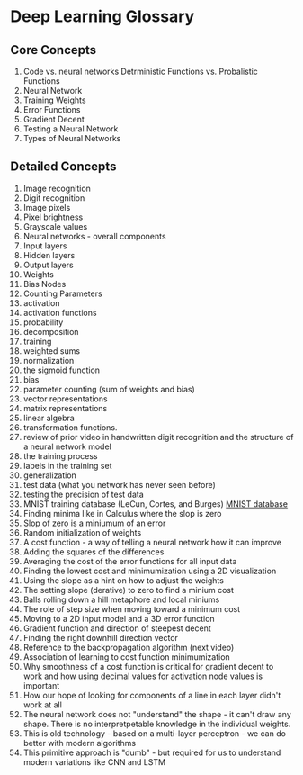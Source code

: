 # Deep Learning Glossary

## Core Concepts
1. Code vs. neural networks Detrministic Functions vs. Probalistic Functions
2. Neural Network
2. Training Weights
3. Error Functions
4. Gradient Decent
5. Testing a Neural Network
6. Types of Neural Networks

## Detailed Concepts
1. Image recognition
2. Digit recognition
3. Image pixels
4. Pixel brightness
5. Grayscale values
6. Neural networks - overall components
7. Input layers
8. Hidden layers
9. Output layers
9. Weights
9. Bias Nodes
11. Counting Parameters
10. activation
11. activation functions
12. probability
13. decomposition
14. training
15. weighted sums
16. normalization
17. the sigmoid function
18. bias
19. parameter counting (sum of weights and bias)
20. vector representations
21. matrix representations
22. linear algebra
23. transformation functions.
1. review of prior video in handwritten digit recognition and the structure of a neural network model
2. the training process
3. labels in the training set
4. generalization
5. test data (what you network has never seen before)
6. testing the precision of test data
7. MNIST training database (LeCun, Cortes, and Burges) [MNIST database](http://yann.lecun.com/exdb/mnist/)
8. Finding minima like in Calculus where the slop is zero
9. Slop of zero is a miniumum of an error
10. Random initialization of weights
11. A cost function - a way of telling a neural network how it can improve
12. Adding the squares of the differences
13. Averaging the cost of the error functions for all input data
14. Finding the lowest cost and minimumization using a 2D visualization
15. Using the slope as a hint on how to adjust the weights
16. The setting slope (derative) to zero to find a minium cost
17. Balls rolling down a hill metaphore and local miniums
18. The role of step size when moving toward a minimum cost
19. Moving to a 2D input model and a 3D error function
20. Gradient function and direction of steepest decent
21. Finding the right downhill direction vector
22. Reference to the backpropagation algorithm (next video)
23. Association of learning to cost function minimumization
24. Why smoothness of a cost function is critical for gradient decent to work and how using decimal values for activation node values is important
25. How our hope of looking for components of a line in each layer didn't work at all
26. The neural network does not "understand" the shape - it can't draw any shape.  There is no interpretpetable knowledge in the individual weights.
27. This is old technology - based on a multi-layer perceptron - we can do better with modern algorithms
28. This primitive approach is "dumb" - but required for us to understand modern variations like CNN and LSTM
